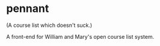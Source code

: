 pennant
=======

(A course list which doesn't suck.)

A front-end for William and Mary's open course list system.

